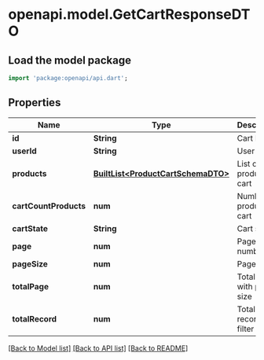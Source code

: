 # openapi.model.GetCartResponseDTO

## Load the model package
```dart
import 'package:openapi/api.dart';
```

## Properties
Name | Type | Description | Notes
------------ | ------------- | ------------- | -------------
**id** | **String** | Cart ID | 
**userId** | **String** | User ID | 
**products** | [**BuiltList&lt;ProductCartSchemaDTO&gt;**](ProductCartSchemaDTO.md) | List of products in cart | [optional] 
**cartCountProducts** | **num** | Number of products in cart | 
**cartState** | **String** | Cart state | 
**page** | **num** | Page number | 
**pageSize** | **num** | Page size | 
**totalPage** | **num** | Total page with page size | 
**totalRecord** | **num** | Total record with filter | 

[[Back to Model list]](../README.md#documentation-for-models) [[Back to API list]](../README.md#documentation-for-api-endpoints) [[Back to README]](../README.md)


